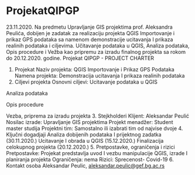 # ProjekatQIPGP
23.11.2020. Na predmetu Upravljanje GIS projektima prof. Aleksandra Peulića, dobijen je zadatak za realizaciju projekta QGIS Importovanje i prikaz GPS podataka sa namenom demonstracije ucitavanja I prikaza realinih podataka i ciljevima. Učitavanje podataka u QGIS, Analiza podataka, Opis procedure i Vežba kao pripremu za izradu finalnog projekta sa rokom do 20.12.2020. godine. 
Projekat QIPGP -  PROJECT CHARTER          
	
1. Projekat
Naziv projekta:
QGIS Importovanje i Prikaz GPS Podataka
Namena projekta:
Demonstracija ucitavanja I prikaza realinih podataka
2. Ciljevi projekta
Osnovni ciljevi:
Ucitavanje podataka u QGIS

Analiza podataka

Opis procedure

Vezba, priprema za  izradu projekta
3. Stejkholderi
Klijent: Aleksandar Peulić
Nosilac izrade: Upravljanje GIS projektima
Projekt menadžer: Student master studija
Projektni tim: Samostalno ili izabrati tim od najvise dvoje
4. Ključni dogadjaji
Analiza dobijenih podataka I prijektnog zadatka (30.11.2020.)
Ucitavanje I obrada u QGIS (15.12.2020.)
Finalizacija celokupnog projekta (20.12.2020.)
5. Pretpostavke, ograničenja i rizici
Pretpostavke:
Projekat predstavlja uvod I vezbu manipulacije QGIS, izrade I planiranja projekta
Ograničenja:
nema
Rizici:
Sprecenost- Covid-19
6. Kontakt osoba
Aleksandar Peulic, aleksandar.peulic@gef.bg.ac.rs
